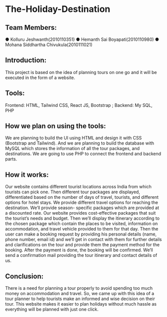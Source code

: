 # The-Holiday-Destination

## Team Members:
 ●	Kolluru Jeshwanth(2010110351)
 ●	Hemanth Sai Boyapati(2010110980)
 ●	Mohana Siddhartha Chivukula(2010111021)
## Introduction:
 This project is based on the idea of planning tours on one go and it will be executed in the form of a website.
## Tools:
 Frontend: HTML, Tailwind CSS, React JS, Bootstrap
  ; Backend: My SQL, PHP
## How we plan on using the tools:
  We are planning to build the UI using HTML and design it with CSS (Bootstrap and Tailwind). And we are planning to build the database with MySQL which stores the         information of all the tour packages, and destinations. We are going to use PHP to connect the frontend and backend parts.
## How it works:
  Our website contains different tourist locations across India from which tourists can pick one. Then different tour packages are displayed, differentiated based on the   number of days of travel, tourists, and different options for hotel stays. We provide different travel options for reaching the destination. We’ll provide season-       specific packages which are provided at a discounted rate. Our website provides cost-effective packages that suit the tourist’s needs and budget. Then we’ll display     the itinerary according to the chosen package which contain the places to be visited, information on accommodation, and travel vehicle provided to them for that day.     Then the user can make a booking request by providing his personal details (name, phone number, email id) and we’ll get in contact with them for further details and     clarifications on the tour and provide them the payment method for the booking. After the payment is done, the booking will be confirmed. We’ll send a confirmation       mail providing the tour itinerary and contact details of us. 
## Conclusion:
  There is a need for planning a tour properly to avoid spending too much money on accommodation and travel. So, we came up with this idea of a tour planner to help        tourists make an informed and wise decision on their tour. This website makes it easier to plan holidays without much hassle as everything will be planned with just      one click.

				
